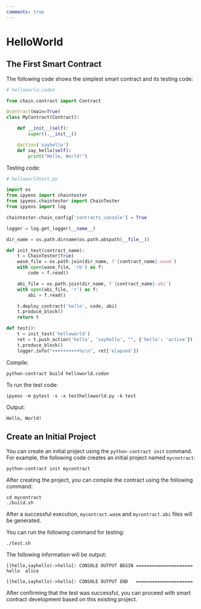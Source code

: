 ```yaml
---
comments: true
---
```


# HelloWorld

## The First Smart Contract

The following code shows the simplest smart contract and its testing code:

```python
# helloworld.codon

from chain.contract import Contract

@contract(main=True)
class MyContract(Contract):

    def __init__(self):
        super().__init__()

    @action('sayhello')
    def say_hello(self):
        print("Hello, World!")
```

Testing code:

```python
# helloworldtest.py

import os
from ipyeos import chaintester
from ipyeos.chaintester import ChainTester
from ipyeos import log

chaintester.chain_config['contracts_console'] = True

logger = log.get_logger(__name__)

dir_name = os.path.dirname(os.path.abspath(__file__))

def init_test(contract_name):
    t = ChainTester(True)
    wasm_file = os.path.join(dir_name, f'{contract_name}.wasm')
    with open(wasm_file, 'rb') as f:
        code = f.read()

    abi_file = os.path.join(dir_name, f'{contract_name}.abi')
    with open(abi_file, 'r') as f:
        abi = f.read()

    t.deploy_contract('hello', code, abi)
    t.produce_block()
    return t

def test():
    t = init_test('helloworld')
    ret = t.push_action('hello', 'sayhello', "", {'hello': 'active'})
    t.produce_block()
    logger.info("++++++++++%s\n", ret['elapsed'])
```


Compile:

```
python-contract build helloworld.codon
```


To run the test code:

```
ipyeos -m pytest -s -x testhelloworld.py -k test
```

Output:

```
Hello, World!
```

## Create an Initial Project

You can create an initial project using the `python-contract init` command. For example, the following code creates an initial project named `mycontract`:

```
python-contract init mycontract
```

After creating the project, you can compile the contract using the following command:

```
cd mycontract
./build.sh
```

After a successful execution, `mycontract.wasm` and `mycontract.abi` files will be generated.

You can run the following command for testing:

```
./test.sh
```

The following information will be output:

```
[(hello,sayhello)->hello]: CONSOLE OUTPUT BEGIN =====================
hello  alice

[(hello,sayhello)->hello]: CONSOLE OUTPUT END   =====================
```

After confirming that the test was successful, you can proceed with smart contract development based on this existing project.